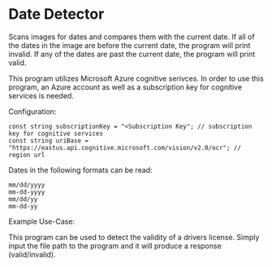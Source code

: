 # Date Detector
Scans images for dates and compares them with the current date. If all of the dates in the image are before the current date, the program will print invalid. If any of the dates are past the current date, the program will print valid. 

This program utilizes Microsoft Azure cognitive serivces. In order to use this program, an Azure account as well as a subscription key for cognitive services is needed.

Configuration: 

    const string subscriptionKey = "<Subscription Key"; // subscription key for cognitive services
    const string uriBase = "https://eastus.api.cognitive.microsoft.com/vision/v2.0/ocr"; // region url 

Dates in the following formats can be read:

    
    mm/dd/yyyy
    mm-dd-yyyy
    mm/dd/yy
    mm-dd-yy

Example Use-Case:

This program can be used to detect the validity of a drivers license. Simply input the file path to the program and it will produce a response (valid/invalid). 
